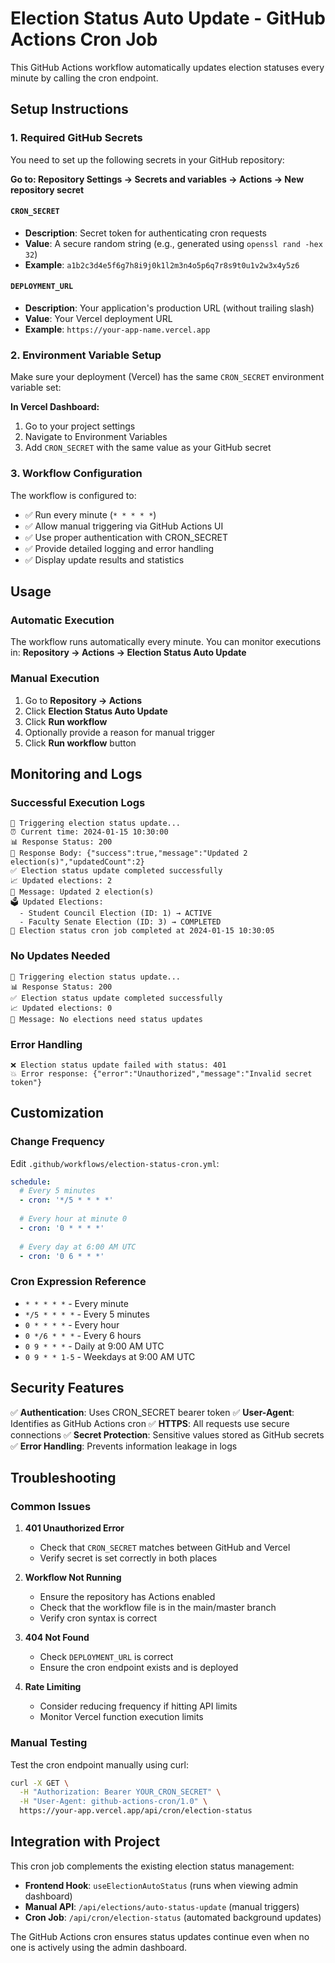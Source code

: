 # Election Status Auto Update - GitHub Actions Cron Job

This GitHub Actions workflow automatically updates election statuses every minute by calling the cron endpoint.

## Setup Instructions

### 1. Required GitHub Secrets

You need to set up the following secrets in your GitHub repository:

**Go to: Repository Settings → Secrets and variables → Actions → New repository secret**

#### `CRON_SECRET`
- **Description**: Secret token for authenticating cron requests
- **Value**: A secure random string (e.g., generated using `openssl rand -hex 32`)
- **Example**: `a1b2c3d4e5f6g7h8i9j0k1l2m3n4o5p6q7r8s9t0u1v2w3x4y5z6`

#### `DEPLOYMENT_URL` 
- **Description**: Your application's production URL (without trailing slash)
- **Value**: Your Vercel deployment URL
- **Example**: `https://your-app-name.vercel.app`

### 2. Environment Variable Setup

Make sure your deployment (Vercel) has the same `CRON_SECRET` environment variable set:

**In Vercel Dashboard:**
1. Go to your project settings
2. Navigate to Environment Variables
3. Add `CRON_SECRET` with the same value as your GitHub secret

### 3. Workflow Configuration

The workflow is configured to:
- ✅ Run every minute (`* * * * *`)
- ✅ Allow manual triggering via GitHub Actions UI
- ✅ Use proper authentication with CRON_SECRET
- ✅ Provide detailed logging and error handling
- ✅ Display update results and statistics

## Usage

### Automatic Execution
The workflow runs automatically every minute. You can monitor executions in:
**Repository → Actions → Election Status Auto Update**

### Manual Execution
1. Go to **Repository → Actions**
2. Click **Election Status Auto Update**
3. Click **Run workflow**
4. Optionally provide a reason for manual trigger
5. Click **Run workflow** button

## Monitoring and Logs

### Successful Execution Logs
```
🚀 Triggering election status update...
⏰ Current time: 2024-01-15 10:30:00
📊 Response Status: 200
📄 Response Body: {"success":true,"message":"Updated 2 election(s)","updatedCount":2}
✅ Election status update completed successfully
📈 Updated elections: 2
💬 Message: Updated 2 election(s)
🗳️ Updated Elections:
  - Student Council Election (ID: 1) → ACTIVE
  - Faculty Senate Election (ID: 3) → COMPLETED
🏁 Election status cron job completed at 2024-01-15 10:30:05
```

### No Updates Needed
```
🚀 Triggering election status update...
📊 Response Status: 200
✅ Election status update completed successfully
📈 Updated elections: 0
💬 Message: No elections need status updates
```

### Error Handling
```
❌ Election status update failed with status: 401
💥 Error response: {"error":"Unauthorized","message":"Invalid secret token"}
```

## Customization

### Change Frequency
Edit `.github/workflows/election-status-cron.yml`:

```yaml
schedule:
  # Every 5 minutes
  - cron: '*/5 * * * *'
  
  # Every hour at minute 0
  - cron: '0 * * * *'
  
  # Every day at 6:00 AM UTC
  - cron: '0 6 * * *'
```

### Cron Expression Reference
- `* * * * *` - Every minute
- `*/5 * * * *` - Every 5 minutes
- `0 * * * *` - Every hour
- `0 */6 * * *` - Every 6 hours
- `0 9 * * *` - Daily at 9:00 AM UTC
- `0 9 * * 1-5` - Weekdays at 9:00 AM UTC

## Security Features

✅ **Authentication**: Uses CRON_SECRET bearer token
✅ **User-Agent**: Identifies as GitHub Actions cron
✅ **HTTPS**: All requests use secure connections
✅ **Secret Protection**: Sensitive values stored as GitHub secrets
✅ **Error Handling**: Prevents information leakage in logs

## Troubleshooting

### Common Issues

1. **401 Unauthorized Error**
   - Check that `CRON_SECRET` matches between GitHub and Vercel
   - Verify secret is set correctly in both places

2. **Workflow Not Running**
   - Ensure the repository has Actions enabled
   - Check that the workflow file is in the main/master branch
   - Verify cron syntax is correct

3. **404 Not Found**
   - Check `DEPLOYMENT_URL` is correct
   - Ensure the cron endpoint exists and is deployed

4. **Rate Limiting**
   - Consider reducing frequency if hitting API limits
   - Monitor Vercel function execution limits

### Manual Testing

Test the cron endpoint manually using curl:

```bash
curl -X GET \
  -H "Authorization: Bearer YOUR_CRON_SECRET" \
  -H "User-Agent: github-actions-cron/1.0" \
  https://your-app.vercel.app/api/cron/election-status
```

## Integration with Project

This cron job complements the existing election status management:

- **Frontend Hook**: `useElectionAutoStatus` (runs when viewing admin dashboard)
- **Manual API**: `/api/elections/auto-status-update` (manual triggers)
- **Cron Job**: `/api/cron/election-status` (automated background updates)

The GitHub Actions cron ensures status updates continue even when no one is actively using the admin dashboard.